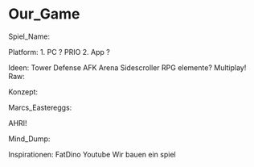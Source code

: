 # Our_Game
Spiel_Name:


Platform:
      1. PC  ? PRIO
      2. App ?
     
Ideen:
      Tower Defense
      AFK Arena
      Sidescroller
      RPG elemente?
      Multiplay!
Raw:

Konzept:

Marcs_Eastereggs:

AHRI!

Mind_Dump:

Inspirationen:
      FatDino Youtube
Wir bauen ein spiel
